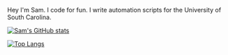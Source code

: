 Hey I'm Sam.
I code for fun. I write automation scripts for the University of South Carolina.

[![Sam's GitHub stats](https://github-readme-stats.vercel.app/api?username=SUPERYELLOWBEAVER87&count_private=true&theme=radical)](https://github.com/SUPERYELLOWBEAVER87/github-readme-stats)

[![Top Langs](https://github-readme-stats.vercel.app/api/top-langs/?username=SUPERYELLOWBEAVER87&layout=compact&theme=radical)](https://github.com/SUPERYELLOWBEAVER87/github-readme-stats)
